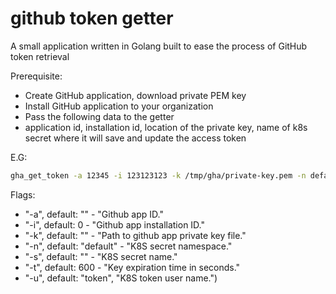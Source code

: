 # github token getter

A small application written in Golang built to ease the process of GitHub token retrieval

Prerequisite:
- Create GitHub application, download private PEM key
- Install GitHub application to your organization
- Pass the following data to the getter
- application id, installation id, location of the private key, name of k8s secret where it will save and update the access token

E.G: 
```bash
gha_get_token -a 12345 -i 123123123 -k /tmp/gha/private-key.pem -n default -s gha-test-token
```

Flags:
- "-a", default: ""  - "Github app ID."
- "-i", default: 0 -  "Github app installation ID."
- "-k", default: ""  - "Path to github app private key file."
- "-n", default: "default" - "K8S secret namespace."
- "-s", default: "" - "K8S secret name."
- "-t", default: 600 -  "Key expiration time in seconds."
- "-u", default: "token", "K8S token user name.")
